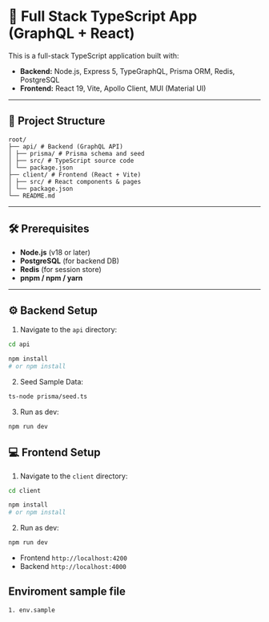 # 🚀 Full Stack TypeScript App (GraphQL + React)

This is a full-stack TypeScript application built with:

- **Backend:** Node.js, Express 5, TypeGraphQL, Prisma ORM, Redis, PostgreSQL
- **Frontend:** React 19, Vite, Apollo Client, MUI (Material UI)

---

## 📁 Project Structure

```
root/
├── api/ # Backend (GraphQL API)
│ ├── prisma/ # Prisma schema and seed
│ ├── src/ # TypeScript source code
│ └── package.json
├── client/ # Frontend (React + Vite)
│ ├── src/ # React components & pages
│ └── package.json
└── README.md
```


---

## 🛠 Prerequisites

- **Node.js** (v18 or later)
- **PostgreSQL** (for backend DB)
- **Redis** (for session store)
- **pnpm / npm / yarn**

---

## ⚙️ Backend Setup

1. Navigate to the `api` directory:

```bash
cd api

npm install
# or npm install

```
2. Seed Sample Data:
```bash
ts-node prisma/seed.ts

```
3. Run as dev:

```bash
npm run dev 
```


## 💻 Frontend Setup

1. Navigate to the `client` directory:

```bash
cd client

npm install
# or npm install

```
2. Run as dev:

```bash
npm run dev 
```

* Frontend `http://localhost:4200`
* Backend `http://localhost:4000`


## Enviroment sample file 
```
1. env.sample